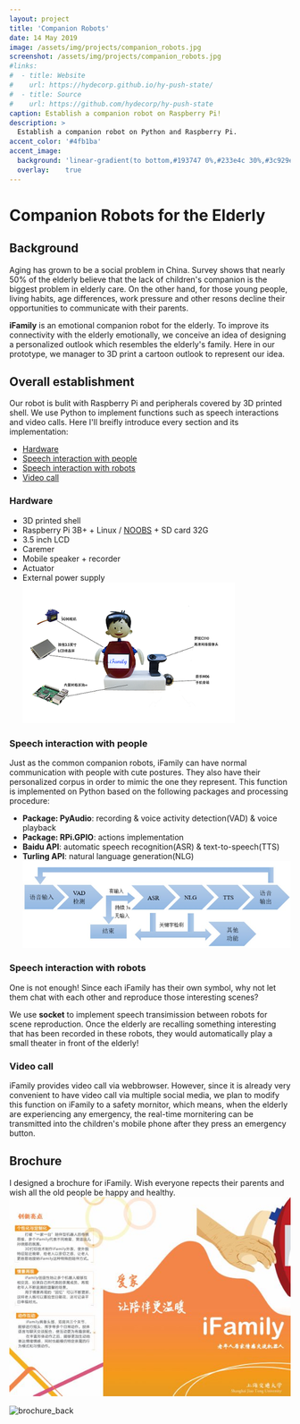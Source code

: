 ```yaml
---
layout: project
title: 'Companion Robots'
date: 14 May 2019
image: /assets/img/projects/companion_robots.jpg
screenshot: /assets/img/projects/companion_robots.jpg
#links:
#  - title: Website
#    url: https://hydecorp.github.io/hy-push-state/
#  - title: Source
#    url: https://github.com/hydecorp/hy-push-state
caption: Establish a companion robot on Raspberry Pi!
description: >
  Establish a companion robot on Python and Raspberry Pi.
accent_color: '#4fb1ba'
accent_image:
  background: 'linear-gradient(to bottom,#193747 0%,#233e4c 30%,#3c929e 50%,#d5d5d4 70%,#cdccc8 100%)'
  overlay:    true
---
```


# Companion Robots for the Elderly

## Background
Aging has grown to be a social problem in China. Survey shows that nearly 50% of the elderly believe that the lack of children's companion is the biggest problem in elderly care. On the other hand, for those young people, living habits, age differences, work pressure and other resons decline their opportunities to communicate with their parents.

**iFamily** is an emotional companion robot for the elderly. To improve its connectivity with the elderly emotionally, we conceive an idea of designing a personalized outlook which resembles the elderly's family. Here in our prototype, we manager to 3D print a cartoon outlook to represent our idea.

## Overall establishment
Our robot is bulit with Raspberry Pi and peripherals covered by 3D printed shell. We use Python to implement functions such as speech interactions and video calls. Here I'll breifly introduce every section and its implementation:
* <a href="#hardware">Hardware</a>  
* <a href="#speech-interaction-with-people">Speech interaction with people</a>  
* <a href="#speech-interaction-with-robots">Speech interaction with robots</a>  
* <a href="#video-call">Video call</a>  

### Hardware
* 3D printed shell
* Raspberry Pi 3B+ + Linux / <a href="https://www.raspberrypi.org/downloads/">NOOBS</a> + SD card 32G
* 3.5 inch LCD
* Caremer
* Mobile speaker + recorder
* Actuator
* External power supply
![hardware](/assets/img/projects/components.png)

### Speech interaction with people
Just as the common companion robots, iFamily can have normal communication with people with cute postures. They also have their personalized corpus in order to mimic the one they represent. This function is implemented on Python based on the following packages and processing procedure:
* **Package: PyAudio**: recording & voice activity detection(VAD) & voice playback
* **Package: RPi.GPIO**: actions implementation
* **Baidu API**: automatic speech recognition(ASR) & text-to-speech(TTS)
* **Turling API**: natural language generation(NLG)
![procedure](/assets/img/projects/speech_procedure.jpg)

### Speech interaction with robots
One is not enough! Since each iFamily has their own symbol, why not let them chat with each other and reproduce those interesting scenes? 

We use **socket** to implement speech transimission between robots for scene reproduction. Once the elderly are recalling something interesting that has been recorded in these robots, they would automatically play a small theater in front of the elderly!

### Video call
iFamily provides video call via webbrowser. However, since it is already very convenient to have video call via multiple social media, we plan to modify this function on iFamily to a safety mornitor, which means, when the elderly are experiencing any emergency, the real-time mornitering can be transmitted into the children's mobile phone after they press an emergency button.

## Brochure
I designed a brochure for iFamily. Wish everyone repects their parents and wish all the old people be happy and healthy.
![brochure_front](/assets/img/projects/brochure_front.jpg)

![brochure_back](/assets/img/projects/brochure_back.jpg)

